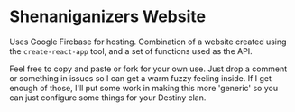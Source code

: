 # Shenaniganizers Website
Uses Google Firebase for hosting. Combination of a website created using the `create-react-app` tool, and a set of functions used as the API.

Feel free to copy and paste or fork for your own use. Just drop a comment or something in issues so I can get a warm fuzzy feeling inside. If I get enough of those, I'll put some work in making this more 'generic' so you can just configure some things for your Destiny clan.
